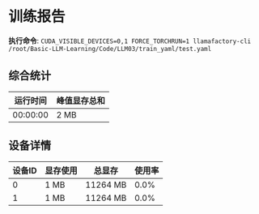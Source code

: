 # 训练报告
**执行命令**: `CUDA_VISIBLE_DEVICES=0,1 FORCE_TORCHRUN=1 llamafactory-cli /root/Basic-LLM-Learning/Code/LLM03/train_yaml/test.yaml`

## 综合统计
| 运行时间 | 峰值显存总和 |
|----------|--------------|
| 00:00:00 |      2 MB |

## 设备详情
| 设备ID | 显存使用 | 总显存 | 使用率 |
|--------|----------|--------|--------|
|      0 |     1 MB | 11264 MB |    0.0% |
|      1 |     1 MB | 11264 MB |    0.0% |
